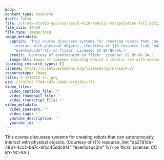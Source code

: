 ```yaml
---
body: ''
content_type: resource
draft: false
file: /ol-ocw-studio-app/courses/6-4210-robotic-manipulation-fall-2022/6-4210f22-th.jpeg
file_size: 30439
file_type: image/jpeg
image_metadata:
  caption: 'This course discusses systems for creating robots that can autonomously
    interact with physical objects. (Courtesy of {{% resource_link "da27d1db-48b1-4cc2-ba7c-6fcc45ddc914"
    "eventosuc3m" %}} on flickr. License: CC BY-NC-SA.)'
  credit: 'Courtesy of eventosuc3m on flickr. License: CC BY-NC-SA.'
  image-alt: Image of someone standing behind a robotic arm with exposed wires.
learning_resource_types: []
license: https://creativecommons.org/licenses/by-nc-sa/4.0/
resourcetype: Image
title: 6-4210f22-th.jpeg
uid: c7c957e5-ff04-4d7a-94b0-dcc91f61cf70
video_files:
  video_captions_file: ''
  video_thumbnail_file: ''
  video_transcript_file: ''
video_metadata:
  video_speakers: ''
  video_tags: ''
  youtube_description: ''
  youtube_id: ''
---
```

This course discusses systems for creating robots that can autonomously interact with physical objects. (Courtesy of {{% resource_link "da27d1db-48b1-4cc2-ba7c-6fcc45ddc914" "eventosuc3m" %}} on flickr. License: CC BY-NC-SA.)